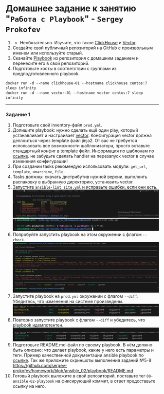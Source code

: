 # Домашнее задание к занятию "`Работа с Playbook`" - `Sergey Prokofev`

1. * Необязательно. Изучите, что такое [ClickHouse](https://www.youtube.com/watch?v=fjTNS2zkeBs) и [Vector](https://www.youtube.com/watch?v=CgEhyffisLY).
2. Создайте свой публичный репозиторий на GitHub с произвольным именем или используйте старый.
3. Скачайте [Playbook](./playbook/) из репозитория с домашним заданием и перенесите его в свой репозиторий.
4. Подготовьте хосты в соответствии с группами из предподготовленного playbook.
```
docker run -d --name clickhouse-01 --hostname clickhouse centos:7 sleep infinity
docker run -d --name vector-01 --hostname vector centos:7 sleep infinity
```
---

### Задание 1

1. Подготовьте свой inventory-файл `prod.yml`.
2. Допишите playbook: нужно сделать ещё один play, который устанавливает и настраивает [vector](https://vector.dev). Конфигурация vector должна деплоиться через template файл jinja2. От вас не требуется использовать все возможности шаблонизатора, просто вставьте стандартный конфиг в template файл. Информация по шаблонам по [ссылке](https://www.dmosk.ru/instruktions.php?object=ansible-nginx-install). не забудьте сделать handler на перезапуск vector в случае изменения конфигурации!
3. При создании tasks рекомендую использовать модули: `get_url`, `template`, `unarchive`, `file`.
4. Tasks должны: скачать дистрибутив нужной версии, выполнить распаковку в выбранную директорию, установить vector.
5. Запустите `ansible-lint site.yml` и исправьте ошибки, если они есть.
![Задание-1](https://github.com/sergey-prokofev/homework/blob/ansible_02/img/21.PNG)
![Задание-1](https://github.com/sergey-prokofev/homework/blob/ansible_02/img/23.PNG)
6. Попробуйте запустить playbook на этом окружении с флагом `--check`.
![Задание-1](https://github.com/sergey-prokofev/homework/blob/ansible_02/img/24.PNG)
7. Запустите playbook на `prod.yml` окружении с флагом `--diff`. Убедитесь, что изменения на системе произведены.
![Задание-1](https://github.com/sergey-prokofev/homework/blob/ansible_02/img/25.PNG)
8. Повторно запустите playbook с флагом `--diff` и убедитесь, что playbook идемпотентен.
![Задание-1](https://github.com/sergey-prokofev/homework/blob/ansible_02/img/26.PNG)
9. Подготовьте README.md-файл по своему playbook. В нём должно быть описано: что делает playbook, какие у него есть параметры и теги. Пример качественной документации ansible playbook по [ссылке](https://github.com/opensearch-project/ansible-playbook). Так же приложите скриншоты выполнения заданий №5-8
https://github.com/sergey-prokofev/homework/blob/ansible_02/playbook/README.md
10. Готовый playbook выложите в свой репозиторий, поставьте тег `08-ansible-02-playbook` на фиксирующий коммит, в ответ предоставьте ссылку на него.

